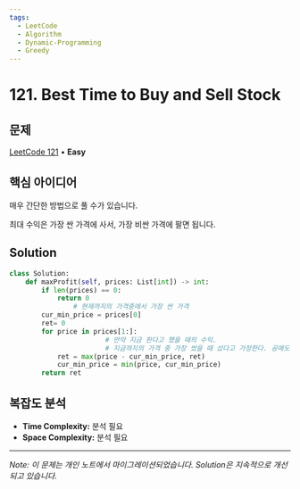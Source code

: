 ```yaml
---
tags:
  - LeetCode
  - Algorithm
  - Dynamic-Programming
  - Greedy
---
```


# 121. Best Time to Buy and Sell Stock

## 문제

[LeetCode 121](https://leetcode.com/problems/best-time-to-buy-and-sell-stock/) • **Easy**

## 핵심 아이디어

매우 간단한 방법으로 풀 수가 있습니다.

최대 수익은 가장 싼 가격에 사서, 가장 비싼 가격에 팔면 됩니다.

## Solution

```python
class Solution:
    def maxProfit(self, prices: List[int]) -> int:
        if len(prices) == 0:
            return 0
				# 현재까지의 가격중에서 가장 싼 가격
        cur_min_price = prices[0]
        ret= 0
        for price in prices[1:]:
						# 만약 지금 판다고 했을 때의 수익.
						# 지금까지의 가격 중 가장 쌌을 때 샀다고 가정한다. 공매도가 안되므로..
            ret = max(price - cur_min_price, ret)
            cur_min_price = min(price, cur_min_price)
        return ret
```

## 복잡도 분석

- **Time Complexity:** 분석 필요
- **Space Complexity:** 분석 필요


---

*Note: 이 문제는 개인 노트에서 마이그레이션되었습니다. Solution은 지속적으로 개선되고 있습니다.*
